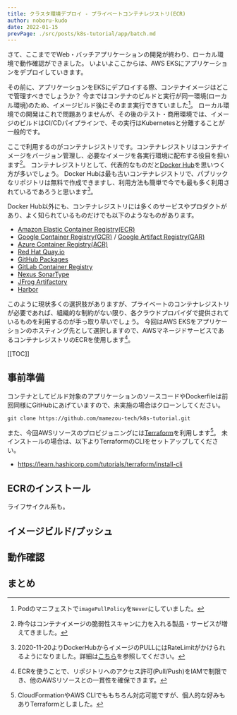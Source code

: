 ```yaml
---
title: クラスタ環境デプロイ - プライベートコンテナレジストリ(ECR)
author: noboru-kudo
date: 2022-01-15
prevPage: ./src/posts/k8s-tutorial/app/batch.md
---
```


さて、ここまででWeb・バッチアプリケーションの開発が終わり、ローカル環境で動作確認ができました。
いよいよここからは、AWS EKSにアプリケーションをデプロイしていきます。

その前に、アプリケーションをEKSにデプロイする際、コンテナイメージはどこで管理すべきでしょうか？
今まではコンテナのビルドと実行が同一環境(ローカル環境)のため、イメージビルド後にそのまま実行できていました[^1]。
ローカル環境での開発はこれで問題ありませんが、その後のテスト・商用環境では、イメージのビルドはCI/CDパイプラインで、その実行はKubernetesと分離することが一般的です。

ここで利用するのがコンテナレジストリです。コンテナレジストリはコンテナイメージをバージョン管理し、必要なイメージを各実行環境に配布する役目を担います[^2]。
コンテナレジストリとして、代表的なものだと[Docker Hub](https://hub.docker.com/)を思いつく方が多いでしょう。
Docker Hubは最も古いコンテナレジストリで、パブリックなリポジトリは無料で作成できますし、利用方法も簡単で今でも最も多く利用されているであろうと思います[^3]。

[^1]: Podのマニフェストで`imagePullPolicy`を`Never`にしていました。

[^2]: 昨今はコンテナイメージの脆弱性スキャンに力を入れる製品・サービスが増えてきました。

[^3]: 2020-11-20よりDockerHubからイメージのPULLにはRateLimitがかけられるようになりました。詳細は[こちら](https://www.docker.com/increase-rate-limits)を参照してください。

Docker Hub以外にも、コンテナレジストリには多くのサービスやプロダクトがあり、よく知られているものだけでも以下のようなものがあります。

- [Amazon Elastic Container Registry(ECR)](https://aws.amazon.com/ecr/)
- [Google Container Registry(GCR)](https://cloud.google.com/container-registry/) / [Google Artifact Registry(GAR)](https://cloud.google.com/artifact-registry/)
- [Azure Container Registry(ACR)](https://azure.microsoft.com/services/container-registry/)
- [Red Hat Quay.io](https://quay.io/)
- [GitHub Packages](https://github.com/features/packages)
- [GitLab Container Registry](https://docs.gitlab.com/ee/user/packages/container_registry/)
- [Nexus SonarType](https://www.sonatype.com/)
- [JFrog Artifactory](https://jfrog.com/artifactory/)
- [Harbor](https://goharbor.io/)

このように現状多くの選択肢がありますが、プライベートのコンテナレジストリが必要であれば、組織的な制約がない限り、各クラウドプロバイダで提供されているものを利用するのが手っ取り早いでしょう。
今回はAWS EKSをアプリケーションのホスティング先として選択しますので、AWSマネージドサービスであるコンテナレジストリのECRを使用します[^4]。

[^4]: ECRを使うことで、リポジトリへのアクセス許可(Pull/Push)をIAMで制限でき、他のAWSリソースとの一貫性を確保できます。

[[TOC]]

## 事前準備

コンテナとしてビルド対象のアプリケーションのソースコードやDockerfileは前回同様にGitHubにあげていますので、未実施の場合はクローンしてください。

```shell
git clone https://github.com/mamezou-tech/k8s-tutorial.git
```

また、今回AWSリソースのプロビジョニングには[Terraform](https://www.terraform.io/)を利用します[^5]。
未インストールの場合は、以下よりTerraformのCLIをセットアップしてください。

- <https://learn.hashicorp.com/tutorials/terraform/install-cli>

[^5]: CloudFormationやAWS CLIでももちろん対応可能ですが、個人的な好みもありTerraformとしました。

## ECRのインストール

ライフサイクル系も。

## イメージビルド/プッシュ

## 動作確認

## まとめ

